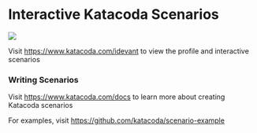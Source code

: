 # Interactive Katacoda Scenarios

[![](http://shields.katacoda.com/katacoda/idevant/count.svg)](https://www.katacoda.com/idevant "Get your profile on Katacoda.com")

Visit https://www.katacoda.com/idevant to view the profile and interactive scenarios

### Writing Scenarios
Visit https://www.katacoda.com/docs to learn more about creating Katacoda scenarios

For examples, visit https://github.com/katacoda/scenario-example
